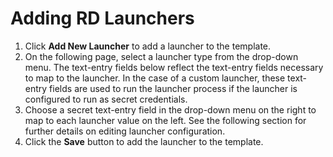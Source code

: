 [title]: # (Adding RD Launchers)
[tags]: # (XXX)
[priority]: # (10)

# Adding RD Launchers

1. Click **Add New Launcher** to add a launcher to the template. 
1. On the following page, select a launcher type from the drop-down menu. The text-entry fields below reflect the text-entry fields necessary to map to the launcher. In the case of a custom launcher, these text-entry fields are used to run the launcher process if the launcher is configured to run as secret credentials. 
1. Choose a secret text-entry field in the drop-down menu on the right to map to each launcher value on the left. See the following section for further details on editing launcher configuration. 
1. Click the **Save** button to add the launcher to the template.
